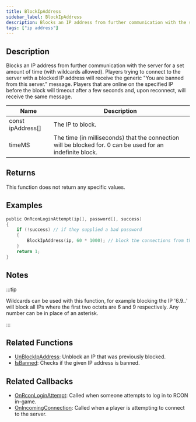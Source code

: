 ```yaml
---
title: BlockIpAddress
sidebar_label: BlockIpAddress
description: Blocks an IP address from further communication with the server for a set amount of time (with wildcards allowed).
tags: ["ip address"]
---
```


## Description

Blocks an IP address from further communication with the server for a set amount of time (with wildcards allowed). Players trying to connect to the server with a blocked IP address will receive the generic "You are banned from this server." message. Players that are online on the specified IP before the block will timeout after a few seconds and, upon reconnect, will receive the same message.

| Name              | Description                                                                                                |
| ----------------- | ---------------------------------------------------------------------------------------------------------- |
| const ipAddress[] | The IP to block.                                                                                           |
| timeMS            | The time (in milliseconds) that the connection will be blocked for. 0 can be used for an indefinite block. |

## Returns

This function does not return any specific values.

## Examples

```c
public OnRconLoginAttempt(ip[], password[], success)
{
    if (!success) // if they supplied a bad password
    {
        BlockIpAddress(ip, 60 * 1000); // block the connections from this ip for one minute
    }
    return 1;
}
```

## Notes

:::tip

Wildcards can be used with this function, for example blocking the IP '6.9._._' will block all IPs where the first two octets are 6 and 9 respectively. Any number can be in place of an asterisk.

:::

## Related Functions

- [UnBlockIpAddress](UnBlockIpAddress): Unblock an IP that was previously blocked.
- [IsBanned](IsBanned): Checks if the given IP address is banned.

## Related Callbacks

- [OnRconLoginAttempt](../callbacks/OnRconLoginAttempt): Called when someone attempts to log in to RCON in-game.
- [OnIncomingConnection](../callbacks/OnIncomingConnection): Called when a player is attempting to connect to the server.
